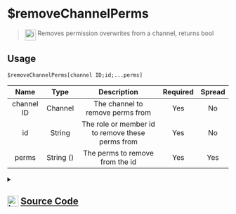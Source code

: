 # $removeChannelPerms
> <img align="top" src="https://upload.wikimedia.org/wikipedia/commons/thumb/e/e4/Infobox_info_icon.svg/160px-Infobox_info_icon.svg.png?20150409153300" alt="image" width="25" height="auto"> Removes permission overwrites from a channel, returns bool
## Usage
```
$removeChannelPerms[channel ID;id;...perms]
```
| Name | Type | Description | Required | Spread
| :---: | :---: | :---: | :---: | :---: |
channel ID | Channel | The channel to remove perms from | Yes | No
id | String | The role or member id to remove these perms from | Yes | No
perms | String () | The perms to remove from the id | Yes | Yes
<details>
<summary>
    
## <img align="top" src="https://cdn4.iconfinder.com/data/icons/iconsimple-logotypes/512/github-512.png" alt="image" width="25" height="auto">  [Source Code](https://github.com/tryforge/ForgeScript-V2/blob/main/src/native/removeChannelPerms.ts)
    
</summary>
    
```ts
import { BaseChannel, PermissionFlagsBits, PermissionsString, TextChannel } from "discord.js"
import { ArgType, NativeFunction, Return } from "../structures"

export default new NativeFunction({
    name: "$removeChannelPerms",
    version: "1.0.3",
    description: "Removes permission overwrites from a channel, returns bool",
    brackets: true,
    unwrap: true,
    args: [
        {
            name: "channel ID",
            description: "The channel to remove perms from",
            rest: false,
            required: true,
            type: ArgType.Channel,
            check: (i: BaseChannel) => i.isTextBased() && "permissionOverwrites" in i,
        },
        {
            name: "id",
            description: "The role or member id to remove these perms from",
            rest: false,
            required: true,
            type: ArgType.String,
        },
        {
            name: "perms",
            description: "The perms to remove from the id",
            rest: true,
            type: ArgType.String,
            required: true,
            enum: PermissionFlagsBits,
        },
    ],
    async execute(_, [ch, id, perms]) {
        const channel = ch as TextChannel

        const obj: Partial<Record<PermissionsString, boolean>> = {}

        perms.forEach((x) => (obj[x as PermissionsString] = false))

        return this.success(!!(await channel.permissionOverwrites.create(id, obj)))
    },
})

```
    
</details>